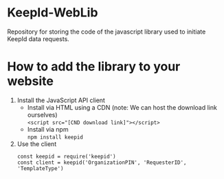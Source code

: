 # KeepId-WebLib
Repository for storing the code of the javascript library used to initiate KeepId data requests.

# How to add the library to your website
1. Install the JavaScript API client
   * Install via HTML using a CDN (note: We can host the download link ourselves) <br />
       `<script src="[CND download link]"></script>`
   * Install via npm <br />
     `npm install keepid`
2. Use the client
     ```
     const keepid = require('keepid')
     const client = keepid('OrganizationPIN', 'RequesterID', 'TemplateType')
     ```
